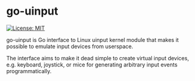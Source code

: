 # go-uinput

[![License: MIT](https://img.shields.io/badge/License-MIT-blue.svg)](https://opensource.org/licenses/MIT)

go-uinput is Go interface to Linux uinput kernel module that makes it possible to emulate input devices from userspace.

The interface aims to make it dead simple to create virtual input devices, e.g. keyboard, joystick, or mice for generating arbitrary input events programmatically.